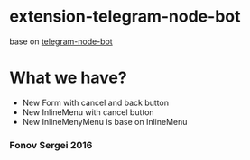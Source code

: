 # extension-telegram-node-bot
base on <a href="https://github.com/Naltox/telegram-node-bot">telegram-node-bot</a>
# What we have?
* New Form with cancel and back button
* New InlineMenu with cancel button
* New InlineMenyMenu is base on InlineMenu

### Fonov Sergei 2016
